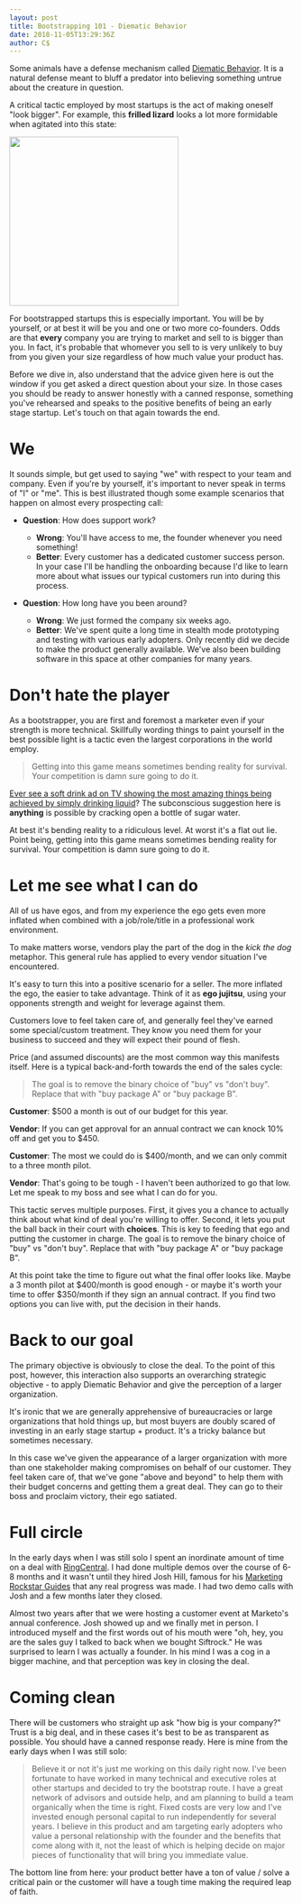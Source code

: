 ```yaml
---
layout: post
title: Bootstrapping 101 - Diematic Behavior
date: 2018-11-05T13:29:36Z
author: C$
---
```

Some animals have a defense mechanism called <a href="https://en.wikipedia.org/wiki/Deimatic_behaviour" target="_blank">Diematic Behavior</a>. It is a natural defense meant to bluff a predator into believing something untrue about the creature in question.

A critical tactic employed by most startups is the act of making oneself "look bigger". <!--preview--> For example, this **frilled lizard** looks a lot more formidable when agitated into this state:

<img src="https://upload.wikimedia.org/wikipedia/commons/d/dc/Chlamydosaurus_kingii.jpg" width="300" class="standard">

For bootstrapped startups this is especially important. You will be by yourself, or at best it will be you and one or two more co-founders. Odds are that **every** company you are trying to market and sell to is bigger than you. In fact, it's probable that whomever you sell to is very unlikely to buy from you given your size regardless of how much value your product has.

Before we dive in, also understand that the advice given here is out the window if you get asked a direct question about your size. In those cases you should be ready to answer honestly with a canned response, something you've rehearsed and speaks to the positive benefits of being an early stage startup. Let's touch on that again towards the end.

# We
It sounds simple, but get used to saying "we" with respect to your team and company. Even if you're by yourself, it's important to never speak in terms of "I" or "me". This is best illustrated though some example scenarios that happen on almost every prospecting call:

- **Question**: How does support work?
  - **Wrong**: You'll have access to me, the founder whenever you need something!
  - **Better**: Every customer has a dedicated customer success person. In your case I'll be handling the onboarding because I'd like to learn more about what issues our typical customers run into during this process.

- **Question**: How long have you been around?
  - **Wrong**: We just formed the company six weeks ago.
  - **Better**: We've spent quite a long time in stealth mode prototyping and testing with various early adopters. Only recently did we decide to make the product generally available. We've also been building software in this space at other companies for many years.

# Don't hate the player
As a bootstrapper, you are first and foremost a marketer even if your strength is more technical. Skillfully wording things to paint yourself in the best possible light is a tactic even the largest corporations in the world employ.

> Getting into this game means sometimes bending reality for survival. Your competition is damn sure going to do it.

<a href="https://www.youtube.com/watch?v=L0KmvWL6Dfw" target="_blank">Ever see a soft drink ad on TV showing the most amazing things being achieved by simply drinking liquid</a>? The subconscious suggestion here is **anything** is possible by cracking open a bottle of sugar water.

At best it's bending reality to a ridiculous level. At worst it's a flat out lie. Point being, getting into this game means sometimes bending reality for survival. Your competition is damn sure going to do it.

# Let me see what I can do
All of us have egos, and from my experience the ego gets even more inflated when combined with a job/role/title in a professional work environment.

To make matters worse, vendors play the part of the dog in the *kick the dog* metaphor. This general rule has applied to every vendor situation I've encountered.

It's easy to turn this into a positive scenario for a seller. The more inflated the ego, the easier to take advantage. Think of it as **ego jujitsu**, using your opponents strength and weight for leverage against them.

Customers love to feel taken care of, and generally feel they've earned some special/custom treatment. They know you need them for your business to succeed and they will expect their pound of flesh.

Price (and assumed discounts) are the most common way this manifests itself. Here is a typical back-and-forth towards the end of the sales cycle:

> The goal is to remove the binary choice of "buy" vs "don't buy". Replace that with "buy package A" or "buy package B".

**Customer**: $500 a month is out of our budget for this year.

**Vendor**: If you can get approval for an annual contract we can knock 10% off and get you to $450.

**Customer**: The most we could do is $400/month, and we can only commit to a three month pilot.

**Vendor**: That's going to be tough - I haven't been authorized to go that low. Let me speak to my boss and see what I can do for you.

This tactic serves multiple purposes. First, it gives you a chance to actually think about what kind of deal you're willing to offer. Second, it lets you put the ball back in their court with **choices**. This is key to feeding that ego and putting the customer in charge. The goal is to remove the binary choice of "buy" vs "don't buy". Replace that with "buy package A" or "buy package B".

At this point take the time to figure out what the final offer looks like. Maybe a 3 month pilot at $400/month is good enough - or maybe it's worth your time to offer $350/month if they sign an annual contract. If you find two options you can live with, put the decision in their hands.

# Back to our goal
The primary objective is obviously to close the deal. To the point of this post, however, this interaction also supports an overarching strategic objective - to apply Diematic Behavior and give the perception of a larger organization.

It's ironic that we are generally apprehensive of bureaucracies or large organizations that hold things up, but most buyers are doubly scared of investing in an early stage startup + product. It's a tricky balance but sometimes necessary.

In this case we've given the appearance of a larger organization with more than one stakeholder making compromises on behalf of our customer. They feel taken care of, that we've gone "above and beyond" to help them with their budget concerns and getting them a great deal. They can go to their boss and proclaim victory, their ego satiated.

# Full circle
In the early days when I was still solo I spent an inordinate amount of time on a deal with <a href="https://www.ringcentral.com/" target="_blank">RingCentral</a>. I had done multiple demos over the course of 6-8 months and it wasn't until they hired Josh Hill, famous for his <a href="https://www.marketingrockstarguides.com/about-josh-hill/" target="_blank">Marketing Rockstar Guides</a> that any real progress was made. I had two demo calls with Josh and a few months later they closed.

Almost two years after that we were hosting a customer event at Marketo's annual conference. Josh showed up and we finally met in person. I introduced myself and the first words out of his mouth were "oh, hey, you are the sales guy I talked to back when we bought Siftrock." He was surprised to learn I was actually a founder. In his mind I was a cog in a bigger machine, and that perception was key in closing the deal.

# Coming clean
There will be customers who straight up ask "how big is your company?" Trust is a big deal, and in these cases it's best to be as transparent as possible. You should have a canned response ready. Here is mine from the early days when I was still solo:

> Believe it or not it's just me working on this daily right now. I've been fortunate to have worked in many technical and executive roles at other startups and decided to try the bootstrap route. I have a great network of advisors and outside help, and am planning to build a team organically when the time is right. Fixed costs are very low and I've invested enough personal capital to run independently for several years. I believe in this product and am targeting early adopters who value a personal relationship with the founder and the benefits that come along with it, not the least of which is helping decide on major pieces of functionality that will bring you immediate value.

The bottom line from here: your product better have a ton of value / solve a critical pain or the customer will have a tough time making the required leap of faith.
